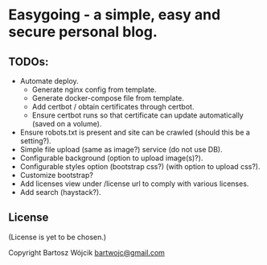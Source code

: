 # Easygoing - a simple, easy and secure personal blog.
## TODOs:
- Automate deploy.
  - Generate nginx config from template.
  - Generate docker-compose file from template.
  - Add certbot / obtain certificates through certbot.
  - Ensure certbot runs so that certificate can update automatically (saved on a volume).
- Ensure robots.txt is present and site can be crawled (should this be a setting?).
- Simple file upload (same as image?) service (do not use DB).
- Configurable background (option to upload image(s)?).
- Configurable styles option (bootstrap css?) (with option to upload css?).
- Customize bootstrap?
- Add licenses view under /license url to comply with various licenses.
- Add search (haystack?).

## License
(License is yet to be chosen.)

Copyright Bartosz Wójcik <bartwojc@gmail.com>

